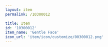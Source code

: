 ```yaml
---
layout: item
permalink: /10300012

title: Item
id: '10300012'
item_name: 'Gentle Face'
icon_url: 'item/icon/customize/00300012.png'
---
```

